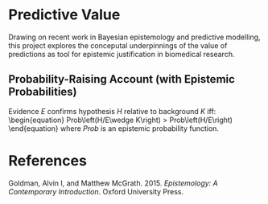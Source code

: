 
# Predictive Value
Drawing on recent work in Bayesian epistemology and predictive modelling, this project explores the conceputal underpinnings of the value of predictions as tool for epistemic justification in biomedical research.

## Probability-Raising Account (with Epistemic Probabilities)  
Evidence *E* confirms hypothesis *H* relative to background *K* iff:
\begin{equation}
Prob\left(H/E\wedge K\right) > Prob\left(H/E\right)
\end{equation}
where *Prob* is an epistemic probability function. 

# References
Goldman, Alvin I, and Matthew McGrath. 2015. *Epistemology: A Contemporary Introduction*. Oxford University Press.
